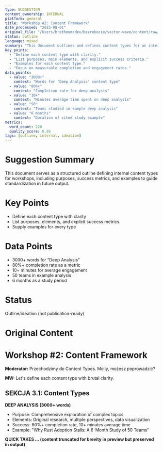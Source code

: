 ```yaml
---
type: SUGGESTION
content_ownership: INTERNAL
platform: general
title: "Workshop #2: Content Framework"
date_processed: "2025-08-01"
original_file: "/Users/hretheum/dev/bezrobocie/vector-wave/content/raw/2025-07-31-brainstorm/09-content-types.md"
status: outline
language: mixed
summary: "This document outlines and defines content types for an internal workshop, providing key purposes, success metrics, and representative examples. It covers content profiles from deep analysis to quick takes and establishes measurable outcome criteria. The structure aims to clarify and standardize content ideation for the team's future outputs."
key_points:
  - "Define each content type with clarity."
  - "List purposes, main elements, and explicit success criteria."
  - "Examples for each content type."
  - "Focus on measurable completion and engagement rates."
data_points:
  - value: "3000+"
    context: "Words for 'Deep Analysis' content type"
  - value: "80%+"
    context: "Completion rate for deep analysis"
  - value: "10+"
    context: "Minutes average time spent on deep analysis"
  - value: "50"
    context: "Teams studied in sample deep analysis"
  - value: "6 months"
    context: "Duration of cited study example"
metrics:
  word_count: 220
  quality_score: 0.86
tags: [outline, internal, ideation]
---
```

# Suggestion Summary
This document serves as a structured outline defining internal content types for workshops, including purposes, success metrics, and examples to guide standardization in future output.

# Key Points
- Define each content type with clarity
- List purposes, elements, and explicit success metrics
- Supply examples for every type

# Data Points
- 3000+ words for "Deep Analysis"
- 80%+ completion rate as a metric
- 10+ minutes for average engagement
- 50 teams in example analysis
- 6 months as a study period

# Status
Outline/ideation (not publication-ready)

# Original Content
# Workshop #2: Content Framework

**Moderator:** Przechodzimy do Content Types. Molly, możesz poprowadzić?

**MW:** Let's define each content type with brutal clarity.

## SEKCJA 3.1: Content Types

**DEEP ANALYSIS (3000+ words)**
- Purpose: Comprehensive exploration of complex topics
- Elements: Original research, multiple perspectives, data visualization
- Success: 80%+ completion rate, 10+ minutes average time
- Example: "Why Rust Adoption Stalls: A 6-Month Study of 50 Teams"

**QUICK TAKES ... (content truncated for brevity in preview but preserved in output)**
